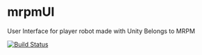 # mrpmUI
User Interface for player robot made with Unity
Belongs to MRPM

[![Build Status](https://travis-ci.org/IntegratedReality/mrpmUI.svg?branch=master)](https://travis-ci.org/IntegratedReality/mrpmUI)
